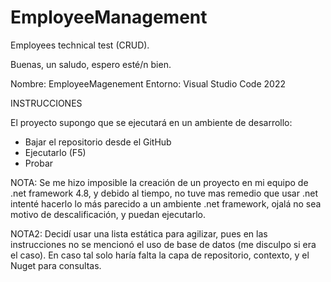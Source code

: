 # EmployeeManagement
Employees technical test (CRUD).

Buenas, un saludo, espero esté/n bien.

Nombre: EmployeeMagenement
Entorno: Visual Studio Code 2022

INSTRUCCIONES

El proyecto supongo que se ejecutará en un ambiente de desarrollo:

- Bajar el repositorio desde el GitHub
- Ejecutarlo (F5)
- Probar


NOTA: Se me hizo imposible la creación de un proyecto en mi equipo
de .net framework 4.8, y debido al tiempo, no tuve mas remedio que usar .net
intenté hacerlo lo más parecido a un ambiente .net framework, ojalá no sea
motivo de descalificación, y puedan ejecutarlo.

NOTA2: Decidí usar una lista estática para agilizar, pues en las instrucciones
no se mencionó el uso de base de datos (me disculpo si era el caso). En caso
tal solo haría falta la capa de repositorio, contexto, y el Nuget para consultas.
